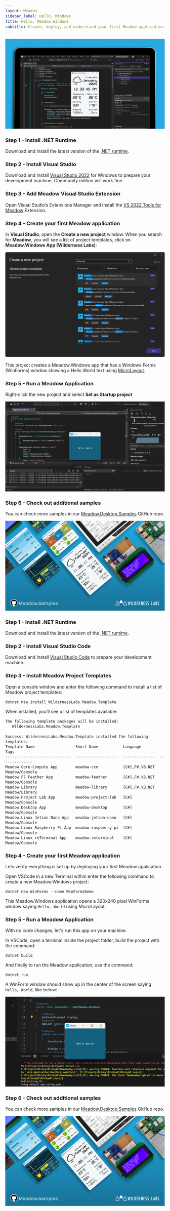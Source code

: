 ```yaml
---
layout: Meadow
sidebar_label: Hello, Windows
title: Hello, Meadow.Windows
subtitle: Create, deploy, and understand your first Meadow application.
---
```


![](wildernesslabs_desktop_getting_started.png)

<Tabs groupId="ide">
  <TabItem value="visualstudio2022" label="Visual Studio 2022" default>

### Step 1 - Install .NET Runtime

Download and install the latest version of the [.NET runtime](https://dotnet.microsoft.com/en-us/download).

### Step 2 - Install Visual Studio

Download and Install [Visual Studio 2022](https://visualstudio.microsoft.com/) for Windows to prepare your development machine. Community edition will work fine.

### Step 3 - Add Meadow Visual Studio Extension

Open Visual Studio’s Extensions Manager and install the [VS 2022 Tools for Meadow](https://marketplace.visualstudio.com/items?itemName=WildernessLabs.vsmeadow2022) Extension.

### Step 4 - Create your first Meadow application

In **Visual Studio**, open the **Create a new project** window. When you search for **Meadow**, you will see a list of project templates, click on **Meadow.Windows App (Wilderness Labs)**:

![Create new Meadow Application](../../Common_Assets/wildernesslabs_meadow_projects.png)

This project creates a Meadow.Windows app that has a Windows Forms (WinForms) window showing a Hello World text using [MicroLayout](../../../Meadow.Foundation/Libraries_and_Frameworks/MicroLayout/index.md). 

### Step 5 - Run a Meadow Application

Right-click the new project and select **Set as Startup project**

![Meadow.Windows App running](wildernesslabs-meadow-windows-hello.jpg)

### Step 6 - Check out additional samples

You can check more samples in our [Meadow.Desktop.Samples](https://github.com/WildernessLabs/Meadow.Samples) GitHub repo.

![Meadow.Desktop.Samples GitHub Repository](../../Common_Assets/wildernesslabs-meadow-desktop-samples.jpg)

  </TabItem>
  <TabItem value="visualstudiocode" label="Visual Studio Code">

### Step 1 - Install .NET Runtime

Download and install the latest version of the [.NET runtime](https://dotnet.microsoft.com/en-us/download).

### Step 2 - Install Visual Studio Code

Download and Install [Visual Studio Code](https://visualstudio.microsoft.com/) to prepare your development machine.

### Step 3 - Install Meadow Project Templates

Open a console window and enter the following command to install a list of Meadow project templates:

```console
dotnet new install WildernessLabs.Meadow.Template
```

When installed, you’ll see a list of templates available:

```console
The following template packages will be installed:
   WildernessLabs.Meadow.Template

Success: WildernessLabs.Meadow.Template installed the following templates:
Template Name                  Short Name           Language        Tags
-----------------------------  -------------------  --------------  --------------
Meadow Core-Compute App        meadow-ccm           [C#],F#,VB.NET  Meadow/Console
Meadow F7 Feather App          meadow-feather       [C#],F#,VB.NET  Meadow/Console
Meadow Library                 meadow-library       [C#],F#,VB.NET  Meadow/Library
Meadow Project Lab App         meadow-project-lab   [C#]            Meadow/Console
Meadow.Desktop App             meadow-desktop       [C#]            Meadow/Console
Meadow.Linux Jetson Nano App   meadow-jetson-nano   [C#]            Meadow/Console
Meadow.Linux Raspberry Pi App  meadow-raspberry-pi  [C#]            Meadow/Console
Meadow.Linux reTerminal App    meadow-reterminal    [C#]            Meadow/Console
```

### Step 4 - Create your first Meadow application

Lets verify everything is set up by deploying your first Meadow application. 

Open VSCode in a new Terminal within enter the following command to create a new Meadow.Windows project:

```console
dotnet new WinForms --name WinFormsDemo
```

This Meadow.Windows application opens a 320x240 pixel WinForms window saying `Hello, World` using MicroLayout.

### Step 5 - Run a Meadow Application

With no code changes, let's run this app on your machine. 

In VSCode, open a terminal inside the project folder, build the project with the command:

```console
dotnet build
```

And finally to run the Meadow application, use the command:

```console
dotnet run
```

A WinForm window should show up in the center of the screen saying `Hello, World`, like below:

![Create new Meadow Application](wildernesslabs_desktop_winforms.png)

### Step 6 - Check out additional samples

You can check more samples in our [Meadow.Desktop.Samples](https://github.com/WildernessLabs/Meadow.Samples) GitHub repo.

![Meadow.Desktop.Samples GitHub Repository](../../Common_Assets/wildernesslabs-meadow-desktop-samples.jpg)

  </TabItem>
</Tabs>